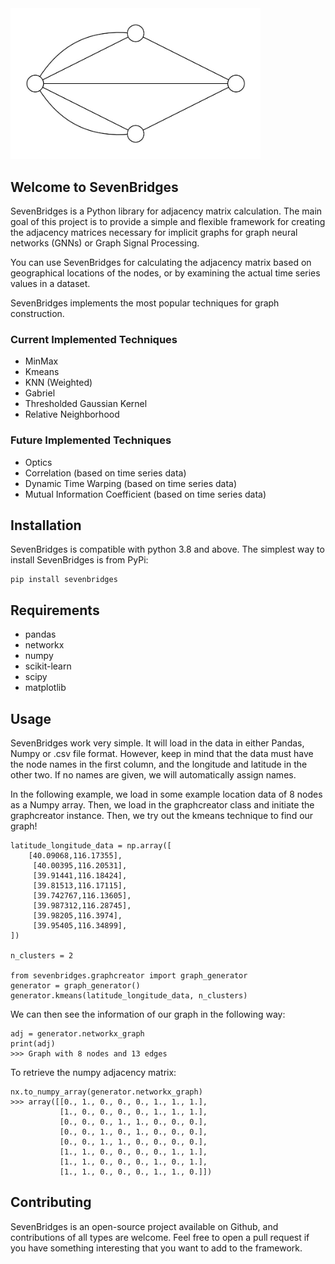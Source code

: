 <img src="logo.jpg" alt="The proposed framework" width="400" style="box-shadow: 0px 0px 0px grey;"/>



## Welcome to SevenBridges

SevenBridges is a Python library for adjacency matrix calculation. The main goal of this project is to provide a simple and flexible framework for creating the adjacency matrices necessary for implicit graphs for graph neural networks (GNNs) or Graph Signal Processing. 

You can use SevenBridges for calculating the adjacency matrix based on geographical locations of the nodes, or by examining the actual time series values in a dataset. 

SevenBridges implements the most popular techniques for graph construction.

### Current Implemented Techniques
- MinMax 
- Kmeans
- KNN (Weighted)
- Gabriel
- Thresholded Gaussian Kernel
- Relative Neighborhood 
### Future Implemented Techniques
- Optics
- Correlation (based on time series data)
- Dynamic Time Warping (based on time series data)
- Mutual Information Coefficient (based on time series data)

## Installation
SevenBridges is compatible with python 3.8 and above.
The simplest way to install SevenBridges is from PyPi:

```
pip install sevenbridges
```

## Requirements
* pandas
* networkx
* numpy
* scikit-learn
* scipy
* matplotlib

## Usage
SevenBridges work very simple.
It will load in the data in either Pandas, Numpy or .csv file format.
However, keep in mind that the data must have the node names in the first column, and the longitude and latitude in the other two.
If no names are given, we will automatically assign names.

In the following example, we load in some example location data of 8 nodes as a Numpy array.
Then, we load in the graphcreator class and initiate the graphcreator instance.
Then, we try out the kmeans technique to find our graph!
```
latitude_longitude_data = np.array([
    [40.09068,116.17355],
     [40.00395,116.20531],
     [39.91441,116.18424],
     [39.81513,116.17115],
     [39.742767,116.13605],
     [39.987312,116.28745],
     [39.98205,116.3974],
     [39.95405,116.34899],
])

n_clusters = 2

from sevenbridges.graphcreator import graph_generator
generator = graph_generator()
generator.kmeans(latitude_longitude_data, n_clusters)
```

We can then see the information of our graph in the following way:
```
adj = generator.networkx_graph
print(adj)
>>> Graph with 8 nodes and 13 edges
```

To retrieve the numpy adjacency matrix:
```
nx.to_numpy_array(generator.networkx_graph)
>>> array([[0., 1., 0., 0., 0., 1., 1., 1.],
           [1., 0., 0., 0., 0., 1., 1., 1.],
           [0., 0., 0., 1., 1., 0., 0., 0.],
           [0., 0., 1., 0., 1., 0., 0., 0.],
           [0., 0., 1., 1., 0., 0., 0., 0.],
           [1., 1., 0., 0., 0., 0., 1., 1.],
           [1., 1., 0., 0., 0., 1., 0., 1.],
           [1., 1., 0., 0., 0., 1., 1., 0.]])
```


## Contributing
SevenBridges is an open-source project available on Github, and contributions of all types are welcome. Feel free to open a pull request if you have something interesting that you want to add to the framework.